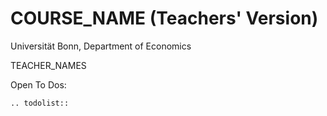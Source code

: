 # COURSE_NAME (Teachers' Version)

Universität Bonn, Department of Economics

TEACHER_NAMES

Open To Dos:

```{eval-rst}
.. todolist::
```
